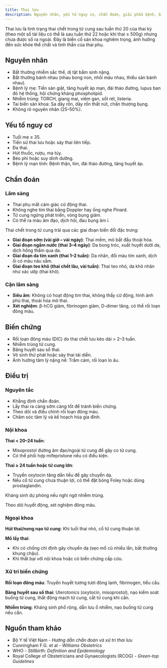 ```yaml
---
title: Thai lưu
description: Nguyên nhân, yếu tố nguy cơ, chẩn đoán, giải phẫu bệnh, biến chứng và xử trí thai lưu.
---
```


Thai lưu là tình trạng thai chết trong tử cung sau tuần thứ 20 của thai kỳ (theo một số tài liệu có thể là sau tuần thứ 22 hoặc khi thai ≥ 500g) nhưng chưa được sổ ra ngoài. Đây là biến cố sản khoa nghiêm trọng, ảnh hưởng đến sức khỏe thể chất và tinh thần của thai phụ.

## Nguyên nhân

- Bất thường nhiễm sắc thể, dị tật bẩm sinh nặng.
- Bất thường bánh nhau (nhau bong non, nhồi máu nhau, thiểu sản bánh nhau).
- Bệnh lý mẹ: Tiền sản giật, tăng huyết áp mạn, đái tháo đường, lupus ban đỏ hệ thống, hội chứng kháng phospholipid.
- Nhiễm trùng: TORCH, giang mai, viêm gan, sốt rét, listeria.
- Tai biến sản khoa: Sa dây rốn, dây rốn thắt nút, chấn thương bụng.
- Không rõ nguyên nhân (25–50%).

## Yếu tố nguy cơ

- Tuổi mẹ ≥ 35.
- Tiền sử thai lưu hoặc sảy thai liên tiếp.
- Đa thai.
- Hút thuốc, rượu, ma túy.
- Béo phì hoặc suy dinh dưỡng.
- Bệnh lý mạn tính: Bệnh thận, tim, đái tháo đường, tăng huyết áp.

## Chẩn đoán

### Lâm sàng

- Thai phụ mất cảm giác cử động thai.
- Không nghe tim thai bằng Doppler hay ống nghe Pinard.
- Tử cung ngừng phát triển, vòng bụng giảm.
- Có thể ra máu âm đạo, dịch hôi, đau bụng âm ỉ.

Thai chết trong tử cung trải qua các giai đoạn biến đổi đặc trưng:

- **Giai đoạn sớm (vài giờ – vài ngày)**: Thai mềm, mô bắt đầu thoái hóa.
- **Giai đoạn ngấm nước (thai 3–4 ngày)**: Da bong tróc, xuất huyết dưới da, dịch hồng thấm qua da.
- **Giai đoạn da tím xanh (thai 1–2 tuần)**: Da nhăn, đổi màu tím xanh, dịch ối có màu nâu sẫm.
- **Giai đoạn teo khô (thai chết lâu, vài tuần)**: Thai teo nhỏ, da khô nhăn như xác ướp (thai khô).

### Cận lâm sàng

- **Siêu âm**: Không có hoạt động tim thai, không thấy cử động, hình ảnh phù thai, thoái hóa mô thai.
- **Xét nghiệm**: β-hCG giảm, fibrinogen giảm, D-dimer tăng, có thể rối loạn đông máu.

## Biến chứng

- Rối loạn đông máu (DIC) do thai chết lưu kéo dài > 2–3 tuần.
- Nhiễm trùng tử cung.
- Băng huyết sau sổ thai.
- Vô sinh thứ phát hoặc sảy thai tái diễn.
- Ảnh hưởng tâm lý nặng nề: Trầm cảm, rối loạn lo âu.

## Điều trị

### Nguyên tắc

- Khẳng định chẩn đoán.
- Lấy thai ra càng sớm càng tốt để tránh biến chứng.
- Theo dõi và điều chỉnh rối loạn đông máu.
- Chăm sóc tâm lý và kế hoạch hóa gia đình.

### Nội khoa

**Thai < 20–24 tuần**:

- Misoprostol đường âm đạo/ngoài tử cung để gây co tử cung.
- Có thể phối hợp mifepristone nếu có điều kiện.

**Thai ≥ 24 tuần hoặc tử cung lớn**:

- Truyền oxytocin tăng dần liều để gây chuyển dạ.
- Nếu cổ tử cung chưa thuận lợi, có thể đặt bóng Foley hoặc dùng prostaglandin.

Kháng sinh dự phòng nếu nghi ngờ nhiễm trùng.

Theo dõi huyết động, xét nghiệm đông máu.

### Ngoại khoa

**Hút thai/nong nạo tử cung**: Khi tuổi thai nhỏ, cổ tử cung thuận lợi.

**Mổ lấy thai**:

- Khi có chống chỉ định gây chuyển dạ (sẹo mổ cũ nhiều lần, bất thường khung chậu).
- Khi thất bại với nội khoa hoặc có biến chứng cấp cứu.

### Xử trí biến chứng

**Rối loạn đông máu**: Truyền huyết tương tươi đông lạnh, fibrinogen, tiểu cầu.

**Băng huyết sau sổ thai**: Uterotonics (oxytocin, misoprostol), nạo kiểm soát buồng tử cung, thắt động mạch tử cung, cắt tử cung khi cần.

**Nhiễm trùng**: Kháng sinh phổ rộng, dẫn lưu ổ nhiễm, nạo buồng tử cung nếu cần.

## Nguồn tham khảo

- Bộ Y tế Việt Nam - _Hướng dẫn chẩn đoán và xử trí thai lưu_
- Cunningham F.G. et al - _Williams Obstetrics_
- WHO - _Stillbirth: Definition and Epidemiology_
- Royal College of Obstetricians and Gynaecologists (RCOG) - _Green-top Guidelines_
